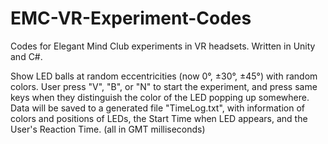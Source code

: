 # EMC-VR-Experiment-Codes
Codes for Elegant Mind Club experiments in VR headsets. Written in Unity and C#. 

Show LED balls at random eccentricities (now 0°, ±30°, ±45°) with random colors. User press "V", "B", or "N" to start the experiment, and press same keys when they
distinguish the color of the LED popping up somewhere. Data will be saved to a generated file "TimeLog.txt", with information of colors and positions of LEDs, the Start 
Time when LED appears, and the User's Reaction Time. (all in GMT milliseconds)

